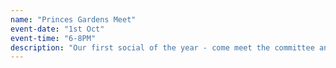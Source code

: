 ```yaml
---
name: "Princes Gardens Meet"
event-date: "1st Oct"
event-time: "6-8PM"
description: "Our first social of the year - come meet the committee and find out about Outdoor Club at Prince's Gardens, opposite Ethos! We'll provide drinks, snacks and some games, and you'll be able to spot us because of the tent."
---
```


